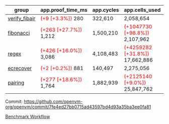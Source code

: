 | group | app.proof_time_ms | app.cycles | app.cells_used | leaf.proof_time_ms | leaf.cycles | leaf.cells_used |
| -- | -- | -- | -- | -- | -- | -- |
| [verify_fibair](https://github.com/openvm-org/openvm/blob/benchmark-results/benchmarks-pr/2138/verify_fibair-7fe4ed27bb0715ad43597bd4d93a35ba3ee0fa81.md) |<span style='color: red'>(+9 [+3.3%])</span> 280 |  322,610 |  2,058,654 |- | - | - |
| [fibonacci](https://github.com/openvm-org/openvm/blob/benchmark-results/benchmarks-pr/2138/fibonacci-7fe4ed27bb0715ad43597bd4d93a35ba3ee0fa81.md) |<span style='color: red'>(+263 [+27.7%])</span> 1,212 |  1,500,210 | <span style='color: red'>(+1047730 [+98.8%])</span> 2,107,962 |- | - | - |
| [regex](https://github.com/openvm-org/openvm/blob/benchmark-results/benchmarks-pr/2138/regex-7fe4ed27bb0715ad43597bd4d93a35ba3ee0fa81.md) |<span style='color: red'>(+426 [+16.0%])</span> 3,086 |  4,108,483 | <span style='color: red'>(+4259282 [+31.8%])</span> 17,662,886 |- | - | - |
| [ecrecover](https://github.com/openvm-org/openvm/blob/benchmark-results/benchmarks-pr/2138/ecrecover-7fe4ed27bb0715ad43597bd4d93a35ba3ee0fa81.md) |<span style='color: red'>(+2 [+0.2%])</span> 881 |  140,497 |  2,275,056 |- | - | - |
| [pairing](https://github.com/openvm-org/openvm/blob/benchmark-results/benchmarks-pr/2138/pairing-7fe4ed27bb0715ad43597bd4d93a35ba3ee0fa81.md) |<span style='color: red'>(+277 [+18.6%])</span> 1,764 |  1,882,939 | <span style='color: red'>(+2125140 [+9.0%])</span> 25,847,762 |- | - | - |


Commit: https://github.com/openvm-org/openvm/commit/7fe4ed27bb0715ad43597bd4d93a35ba3ee0fa81

[Benchmark Workflow](https://github.com/openvm-org/openvm/actions/runs/17774136682)
